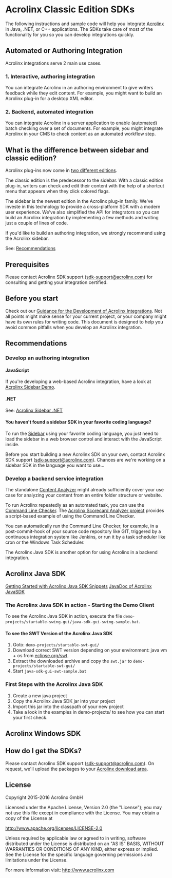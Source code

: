 # Acrolinx Classic Edition SDKs

The following instructions and sample code will help you integrate [Acrolinx](http://www.acrolinx.com/) in Java, .NET, or C++ applications. The SDKs take care of most of the functionality for you so you can develop integrations quickly.

## Automated or Authoring Integration

Acrolinx integrations serve 2 main use cases. 

### 1. Interactive, authoring integration

You can integrate Acrolinx in an authoring environment to give writers feedback while they edit content. For example, you might want to build an Acrolinx plug-in for a desktop XML editor.

### 2. Backend, automated integration

You can integrate Acrolinx in a server application to enable (automated) batch checking over a set of documents. For example, you might integrate Acrolinx in your CMS to check content as an automated workflow step.

## What is the difference between sidebar and classic edition?

Acrolinx plug-ins now come in [two different editions](https://support.acrolinx.com/hc/en-us/articles/208549775). 

The classic edition is the predecessor to the sidebar. With a classic edition plug-in, writers can check and edit their content with the help of a shortcut menu that appears when they click colored flags. 

The sidebar is the newest edition in the Acrolinx plug-in family. We've investe in this technology to provide a cross-platform SDK with a modern user experience. We've also simplified the API for integrators so you can build an Acrolinx integration by implementing a few methods and writing just a couple of lines of code. 

If you'd like to build an authoring integration, we strongly recommend using the Acrolinx sidebar.

See: [Recommendations](#recommendations)

## Prerequisites
Please contact Acrolinx SDK support (sdk-support@acrolinx.com) for consulting and getting your integration certified.

## Before you start

Check out our [Guidance for the Development of Acrolinx Integrations](https://github.com/acrolinx/acrolinx-coding-guidance).
Not all points might make sense for your current project, or your company might have its own rules for writing code.
This document is designed to help you avoid common pitfalls when you develop an Acrolinx integration.

## Recommendations

### Develop an authoring integration

#### JavaScript
If you're developing a web-based Acrolinx integration, have a look at [Acrolinx Sidebar Demo](https://github.com/acrolinx/acrolinx-sidebar-demo).

#### .NET

See: [Acrolinx Sidebar .NET](https://github.com/acrolinx/acrolinx-sidebar-demo-dotnet)

#### You haven't found a sidebar SDK in your favorite coding language?

To run the [Sidebar](https://github.com/acrolinx/acrolinx-sidebar-demo) using your favorite coding language, you just need to load the sidebar in a web browser control and interact with the JavaScript inside.

Before you start building a new Acrolinx SDK on your own, contact Acrolinx SDK support (sdk-support@acrolinx.com). Chances are we're working on a sidebar SDK in the language you want to use...

### Develop a backend service integration

The standalone [Content Analyzer](https://support.acrolinx.com/hc/en-us/articles/211749485) might already sufficiently cover your use case for analyzing your content from an entire folder structure or website.

To run Acrolinx repeatedly as an automated task, you can use the [Command Line Checker](https://support.acrolinx.com/hc/en-us/articles/203943742).
The [Acrolinx Scorecard Analyzer project](https://github.com/acrolinx/acrolinx-scale#how-to-use-the-acrolinx-command-line-checker-to-perform-a-check) provides a script-based example of using the Command Line Checker. 

You can automatically run the Command Line Checker, for example, in a post-commit-hook of your source code repository like GIT, triggered by a continuous integration system like Jenkins, or run it by a task scheduler like cron or the Windows Task Scheduler.

The Acrolinx Java SDK is another option for using Acrolinx in a backend integration.

## Acrolinx Java SDK

[Getting Started with Acrolinx Java SDK Snippets](https://cdn.rawgit.com/acrolinx/classic-edition-sdks/master/java-sdk/html/snippets.html)
[JavaDoc of Acrolinx JavaSDK](https://cdn.rawgit.com/acrolinx/classic-edition-sdks/master/java-sdk/html/apidocs/index.html)


### The Acrolinx Java SDK in action - Starting the Demo Client

To see the Acrolinx Java SDK in action, execute the file `demo-projects/startable-swing-gui/java-sdk-gui-swing-sample.bat`.

#### To see the SWT Version of the Acrolinx Java SDK

1. Goto: `demo-projects/startable-swt-gui/`
2. Download correct SWT version depending on your environment: java vm + os from
[eclipse.org/swt](https://www.eclipse.org/swt/).
3. Extract the downloaded archive and copy the `swt.jar` to `demo-projects/startable-swt-gui/`
4. Start `java-sdk-gui-swt-sample.bat`

### First Steps with the Acrolinx Java SDK
1. Create a new java project
2. Copy the Acrolinx Java SDK jar into your project
3. Import this jar into the classpath of your new project
4. Take a look in the examples in demo-projects/ to see how you can start your first check.


## Acrolinx Windows SDK

## How do I get the SDKs?

Please contact Acrolinx SDK support (sdk-support@acrolinx.com). On request, we'll upload the packages to your [Acrolinx download area](https://download.acrolinx.com/).

## License

Copyright 2015-2016 Acrolinx GmbH

Licensed under the Apache License, Version 2.0 (the "License");
you may not use this file except in compliance with the License.
You may obtain a copy of the License at

http://www.apache.org/licenses/LICENSE-2.0

Unless required by applicable law or agreed to in writing, software
distributed under the License is distributed on an "AS IS" BASIS,
WITHOUT WARRANTIES OR CONDITIONS OF ANY KIND, either express or implied.
See the License for the specific language governing permissions and
limitations under the License.

For more information visit: http://www.acrolinx.com
